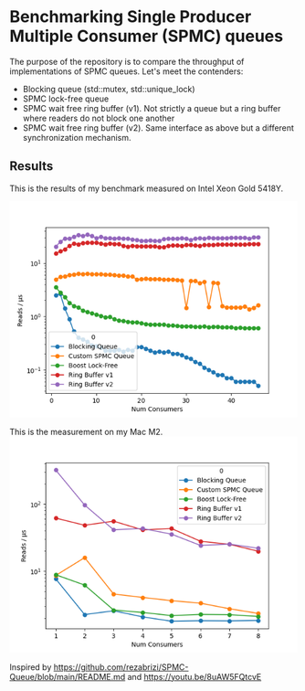 # Benchmarking Single Producer Multiple Consumer (SPMC) queues

The purpose of the repository is to compare the throughput of implementations of
SPMC queues. Let's meet the contenders:

- Blocking queue (std::mutex, std::unique_lock)
- SPMC lock-free queue
- SPMC wait free ring buffer (v1). Not strictly a queue but a ring buffer where readers do not block one another
- SPMC wait free ring buffer (v2). Same interface as above but a different synchronization mechanism.

## Results
This is the results of my benchmark measured on Intel Xeon Gold 5418Y.

![Intel XEON Gold 5418Y](img/benchmark_intel.png)


This is the measurement on my Mac M2.
![Apple M2](img/benchmark_mac.png)

Inspired by
https://github.com/rezabrizi/SPMC-Queue/blob/main/README.md
and
https://youtu.be/8uAW5FQtcvE
